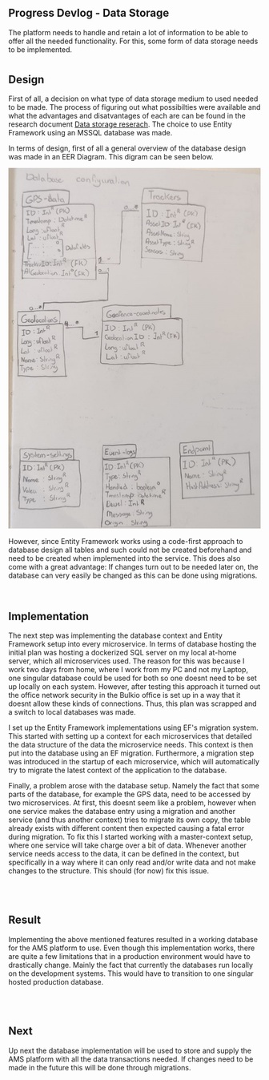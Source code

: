 ## **Progress Devlog - Data Storage**
The platform needs to handle and retain a lot of information to be able to offer all the needed functionality. For this, some form of data storage needs to be implemented. 
#

## Design
First of all, a decision on what type of data storage medium to used needed to be made. The process of figuring out what possibilties were available and what the advantages and disatvantages of each are can be found in the research document [Data storage reserach](). The choice to use Entity Framework using an MSSQL database was made.

In terms of design, first of all a general overview of the database design was made in an EER Diagram. This digram can be seen below.

![Databaes EER Overview](../../Media/Database%20EER%20overview.png)

However, since Entity Framework works using a code-first approach to database design all tables and such could not be created beforehand and need to be created when implemented into the service. This does also come with a great advantage: If changes turn out to be needed later on, the database can very easily be changed as this can be done using migrations.

<br>

## Implementation
The next step was implementing the database context and Entity Framework setup into every microservice. In terms of database hosting the initial plan was hosting a dockerized SQL server on my local at-home server, which all microservices used. The reason for this was because I work two days from home, where I work from my PC and not my Laptop, one singular database could be used for both so one doesnt need to be set up locally on each system. However, after testing this approach it turned out the office network security in the Bulkio office is set up in a way that it doesnt allow these kinds of connections. Thus, this plan was scrapped and a switch to local databases was made.

I set up the Entity Framework implementations using EF's migration system. This started with setting up a context for each microservices that detailed the data structure of the data the microservice needs. This context is then put into the database using an EF migration. Furthermore, a migration step was introduced in the startup of each microservice, which will automatically try to migrate the latest context of the application to the database.

Finally, a problem arose with the database setup. Namely the fact that some parts of the database, for example the GPS data, need to be accessed by two microservices. At first, this doesnt seem like a problem, however when one service makes the database entry using a migration and another service (and thus another context) tries to migrate its own copy, the table already exists with different content then expected causing a fatal error during migration. To fix this I started working with a master-context setup, where one service will take charge over a bit of data. Whenever another service needs access to the data, it can be defined in the context, but specifically in a way where it can only read and/or write data and not make changes to the structure. This should (for now) fix this issue.

<br><br>

## Result
Implementing the above mentioned features resulted in a working database for the AMS platform to use. Even though this implementation works, there are quite a few limitations that in a production environment would have to drastically change. Mainly the fact that currently the databases run locally on the development systems. This would have to transition to one singular hosted production database.

<br><br>

## Next
Up next the database implementation will be used to store and supply the AMS platform with all the data transactions needed. If changes need to be made in the future this will be done through migrations. 